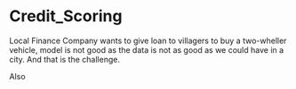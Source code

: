 # Credit_Scoring

Local Finance Company wants to give loan to villagers to buy a two-wheller vehicle, model is not good as the data is not as good as we could have in a city. And that is the challenge.

Also  
